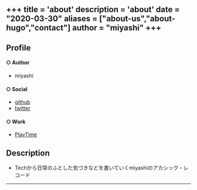 +++
title = 'about'
description = 'about'
date = "2020-03-30"
aliases = ["about-us","about-hugo","contact"]
author = "miyashi"
+++
-----
## Profile
#### **○ Author**  
* miyashi

#### **○ Social**    
* [github](https://github.com/po-miyasaka)
* [twitter](https://twitter.com/po_miyasaka)

#### **○ Work**  
* [PlayTime](https://apps.apple.com/us/app/%E3%83%97%E3%83%AC%E3%82%A4%E3%82%BF%E3%82%A4%E3%83%A0/id1473904054?l=ja)  

## Description  
* Techから日常のふとした気づきなどを書いていくmiyashiのアカシック・レコード

-----